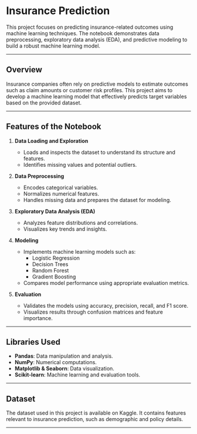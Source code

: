 # Insurance Prediction

This project focuses on predicting insurance-related outcomes using machine learning techniques. The notebook demonstrates data preprocessing, exploratory data analysis (EDA), and predictive modeling to build a robust machine learning model.

---

## Overview

Insurance companies often rely on predictive models to estimate outcomes such as claim amounts or customer risk profiles. This project aims to develop a machine learning model that effectively predicts target variables based on the provided dataset.

---

## Features of the Notebook

1. **Data Loading and Exploration**  
   - Loads and inspects the dataset to understand its structure and features.  
   - Identifies missing values and potential outliers.  

2. **Data Preprocessing**  
   - Encodes categorical variables.  
   - Normalizes numerical features.  
   - Handles missing data and prepares the dataset for modeling.  

3. **Exploratory Data Analysis (EDA)**  
   - Analyzes feature distributions and correlations.  
   - Visualizes key trends and insights.  

4. **Modeling**  
   - Implements machine learning models such as:  
     - Logistic Regression  
     - Decision Trees  
     - Random Forest  
     - Gradient Boosting  
   - Compares model performance using appropriate evaluation metrics.  

5. **Evaluation**  
   - Validates the models using accuracy, precision, recall, and F1 score.  
   - Visualizes results through confusion matrices and feature importance.  

---

## Libraries Used

- **Pandas**: Data manipulation and analysis.  
- **NumPy**: Numerical computations.  
- **Matplotlib & Seaborn**: Data visualization.  
- **Scikit-learn**: Machine learning and evaluation tools.  

---

## Dataset

The dataset used in this project is available on Kaggle. It contains features relevant to insurance prediction, such as demographic and policy details.  

---
